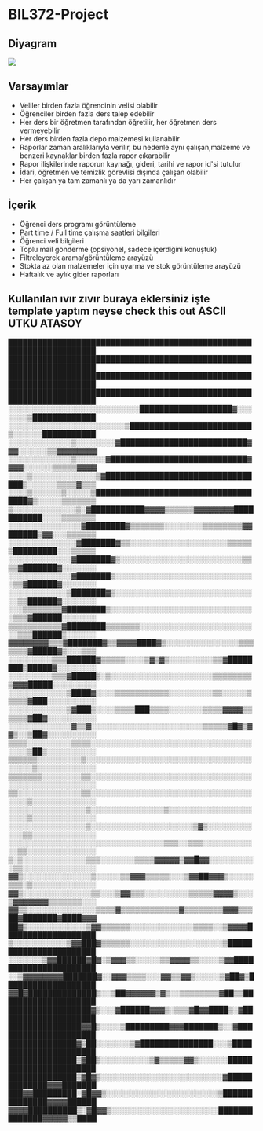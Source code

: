 # BIL372-Project

## Diyagram
![](https://raw.githubusercontent.com/asgrich/BIL372-Project/main/Diagram.png)

## Varsayımlar

 - Veliler birden fazla öğrencinin velisi olabilir
 - Öğrenciler birden fazla ders talep edebilir
 - Her ders bir öğretmen tarafından öğretilir, her öğretmen ders vermeyebilir
 - Her ders birden fazla depo malzemesi kullanabilir
 - Raporlar zaman aralıklarıyla verilir, bu nedenle aynı çalışan,malzeme ve benzeri kaynaklar birden fazla rapor çıkarabilir
 - Rapor ilişkilerinde raporun kaynağı, gideri, tarihi ve rapor id'si tutulur
 - İdari, öğretmen ve temizlik görevlisi dışında çalışan olabilir
 - Her çalışan ya tam zamanlı ya da yarı zamanlıdır

## İçerik

 - Öğrenci ders programı görüntüleme
 - Part time / Full time çalışma saatleri bilgileri
 - Öğrenci veli bilgileri
 - Toplu mail gönderme (opsiyonel, sadece içerdiğini konuştuk)
 - Filtreleyerek arama/görüntüleme arayüzü
 - Stokta az olan malzemeler için uyarma ve stok görüntüleme arayüzü
 - Haftalık ve aylık gider raporları

## Kullanılan ıvır zıvır buraya eklersiniz işte template yaptım neyse check this out ASCII UTKU ATASOY
████████████████████████████████████████████████████████████████████
████████████████████████████████████████████████████████████████████
████████████████████████████████████████████████████████████████████
████████████████████████████████████████████████████████████████████
░░░░░░░░░░░░░░░░░░░░░░░░░░░███████████████████▓░░░░░░░▒█████████████
░░░░░░░░░░░░░░░░░░░░░░░░▒█████████████████████████▒░░░░░░███████████
░░░░░░░░░░░░░▒░░░░░░░░▓██████████████████████████▓▓▓░░░░░░▒▒▓▓▓▓▓▓▓▓
░░░░░░░░░░░░░▒░░░░░░▓████████████████████████████▓▓▓▓░░░░░░▒▒▒▒▒▓▓▓▓
░░░░▒░░░░░░░░░░░░░▒▓█████████████████████████████████▒░░░░░░▒▒▒▒▓▒▒▒
░░░░▒░░░░░░▒░░░░░▒████████████████████████████████████▓▒░░░░░▒▒▒▒▒▒▒
▒░░░░░░░░░░░░░▒░▓███████████▓▓▓▓▒▒▒▒▒▒▓▓▓▓▓▓▓▓███████████░░░░▒▒▒▒▒▒▒
░░░░░░░░░░░░░░░▓████████▓▒▒▒▒▒▒▒░░░░░░░░▒▒▒▒▒▒▒▒▓▓██████▒▓▓░░░▒▒▒▒▒▒
░░░░░░░░░░░░░░▓███████▓▒▒░░░░░░░░░░░░░░░░░░░░▒▒▒▒▒▒█████████░░░▒▒▒▒▒
░░░░░░░░░░░░░▓███████▓▒░░░░░░░░░░░░░░░░░░░░░░░░░▒▒▒▒▓███████▓░░░░░░░
░░░░░░░░░░░░░▓███████▒░░░░░░░░░░░░░░░░░░░░░░░░░░░░░▒▒▓██████▓░░░░░░░
░░░░░░░░░░░░▒███████▓▒░░░░░░░░░░░░░░░░░░░░░░░░░░░░░░▒▒██████▓░░░░░░░
░░░▒▒▒▒▒▒▒▒▓████████▒░░░░░░░░░░░░░░░░░░░░░░░░░░░░░░▒▒▒▓██████░░░░░░░
▒▒▒▒▒▒▒▒▒▒▒▓████████▒▒▒▒▒▒▒░░░░░░░░░░░░░░░░░░░░░░░░░▒▒▒██████▒░░░░░░
▓▓▓▓▓▓▓▓▒▒▒▓███████▓▒▒▓▓▓▓████▓▒░░░░░░░░░░░░░░░▒▒▒▒▒▒▒▓█████▓▒░░░▒▒▒
░░░░░░░░░▒▒▒██████▓▒▒▒▒▒░░░░▒▓▒▓▒░░░░░░░░░▒▒▓████████▒█████▓░░░░░░░░
░░░░░░░░░▒▒▒▓█████▒░▒░░░░░░░░░░░░░░░░░░░░░▒▒▒▒▒▒▒▒▒▓▓▓█████░░░░░░░░░
░░░░░░░░░░░░▒████▓░░░░▒▒▒▒▒▒▒▒▒▒▒░░░░░░░░░▒▒░░░░░▒▒▒▒▒▓███░░░░░░░░░░
░░░░░░░░░░░░▒▓███▒░░░░▒▒▒▒███▒▒▒▒░░░░░░░▒▒▒▒▓▓▓▓▒▒▒▒▒▒▓██▓░░░░░░░░░░
░░░░░░░░░░░░░▓▒▒▓░░░░░░░░░░░░░░░░░░░░░░░▒▒▒▒▒▓█▓▒▓▓▒░░▒██▓░░░░░░░░░░
▒▒▒▒░░░░░░░░░▒▒▒▒░░░░░░░░░░░░░░░░░░░░░░░░░░░░░░░░░░░░░▒██▒░░░░░░░░░░
▒▒▒▒▒▒░░░░░░░░░▒░░░░░░░░░░░░░░░░░░░░░░░░░░░░░░░░░░░░░░░▒░░░░░░░░░░░░
▒▒▒▒▒▒▒░░░░░░░░▒▒░░░░░░░░░░░░░░░░░░░░░░░░░░░░░░░░░░░░░░░░░░░░░░░░░░░
▒▒░░░░░░░░░░░░░▒▒░░░░░░░░░░░░░░░░░░░░░░░░░░░░░░░░░░░░░▒░░░░░░░░░░░░░
░░░░░░░░░░░░░░░░▒░░░░░░░░░░░░░░░▒░░░░░░░░░░░░░░░░░░░░░▒░░░░░░░░░░░░░
░░░░░░░░░░░░░░░░▒░░░░░░░░░░░░░░░░░░░░░▒▓▒░░░░░░░░░░░░▒▒░░░░░░░░░░░░░
░░░░░░░░░░░░░░░░░░░░░░░░░░░░░░░░▒▒▒░░▒▒▒░░░░░░░░░░░░▒▒░░░░░░░░░░░░░░
▒░▒░░░░░░░░░░░░░▒▒▒░░░░░░░▒▒▒▒▓▓▓▓▓▒▓▓█▓▓░░░░░░░░░░▒▒░░░░░░░░░░░░░░░
▓▓▒░░░░░░░░░░░░░░▒░░░░░▒▒▓▓▓▒▒▒▒▒░░░▒▓▓██▓▓▓▒░░░░░▒▒▒░▒░░░░░░░░░░░░░
▓▓▒░░░░░░░░░░░░░░▒▒░░░▒▓▓▒▒▒░░░░░░░░░▒▒▒▒▒▓▓▓▓▒░░░▒▓▓▓▓▓▓▓▒▒▒▒▒▒▒░░░
▓▓▒▒░░░░░░░░░░░░░░▒▒▒▒▓▒▒▒▒▒▒▒▒▒▒▒▒▓▒▒▒▒▒▒▒▒▓▓▓▒▒▒██▓███████▓████▓▓▓
██▓▒░░░░░░░░░░░░▒▓▓▒▒▒▒▒▒░░░░░░░░░░░░░▒▒▒▒░░▒▓▓▓▓███████████████████
▒░░░░░░░░░░░▒▓▓███▓▒▒▒▒▒▒░░░░░░░░░░░░░░░░░░░▒███████████████████████
░░░░░░░▒▓▓██████▓█▓░▒▓▓▓▒▒░░░░░▒▒▓▓▓▓▒▒░░░░▒▓▓██████████████████████
░░▒▓▓▓▓▓▓▓▓███████▓░░▓▓▓▒▒▒▒░░░▓▓▒▒▓▓▒░░░░░▒▓██▓▒███████████████████
▓▓█▓██████████████▒░░▒██▓▓▓▓▓▓▒▓▒░░▒▒▒▒▒▒▒▒▓██▒▒████████████████████
█████████████████▓▒░░░▓██████▓▓▓▒░▒▒▒▓█▓▓████▒░▓████████████████████
███████████████▓▓█▒░░░░▒█████████▓▓▓███████▒░░▓█████████████████████
██████████████▓▒██░░░░░░░▒▓███████████████░░░▒██████████████████████
██████████████▒▓██▒░░░░░░░░░░▒▓▒▒▒▒▒▓▓▒░░░░░░███████████████████████
██████████████▒▓█▓▒░░░░░░░░░░░░░░░░░░░░░░░░░▓█████████████▓▓▓███████
███▓▓█████████░▓█▓▓▒░░░░░░░░░░░░░░░░░░░░░░░▒██████████████▓▓▓▓██████
▓▓▓▓██████████▒░▓█▓▓▒░░░░░░░░░░░░░░░░░░░░░░██████████████▓▓▓▓▓▒▒████
